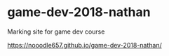 # game-dev-2018-nathan
Marking site for game dev course




https://nooodle657.github.io/game-dev-2018-nathan/
